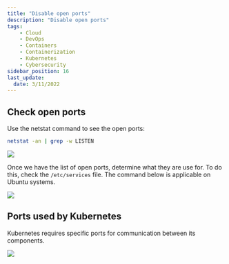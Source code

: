 ```yaml
---
title: "Disable open ports"
description: "Disable open ports"
tags: 
    - Cloud
    - DevOps
    - Containers
    - Containerization
    - Kubernetes
    - Cybersecurity
sidebar_position: 16
last_update:
  date: 3/11/2022
---
```




## Check open ports 

Use the netstat command to see the open ports:

```bash
netstat -an | grep -w LISTEN 
```

<div class='img-center'>

![](/img/docs/check-open-ports-using-netstat.png)

</div>


Once we have the list of open ports, determine what they are use for. To do this, check the `/etc/services` file. The command below is applicable on Ubuntu systems.

<div class='img-center'>

![](/img/docs/check-the-services-file-ubuntu.png)

</div>


## Ports used by Kubernetes 

Kubernetes requires specific ports for communication between its components. 

<div class='img-center'>

![](/img/docs/disable-open-ports-retain-only-ports-used-by-Kubernetes.png)

</div>



 